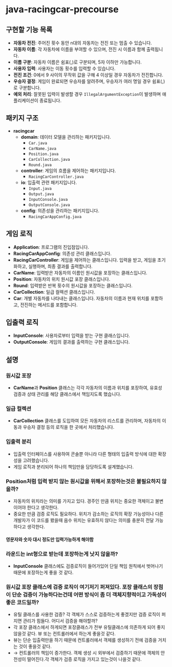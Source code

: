 # java-racingcar-precourse

## 구현할 기능 목록

- **자동차 전진**: 주어진 횟수 동안 n대의 자동차는 전진 또는 멈출 수 있습니다.
- **자동차 이름**: 각 자동차에 이름을 부여할 수 있으며, 전진 시 이름과 함께 출력됩니다.
- **이름 구분**: 자동차 이름은 쉼표(,)로 구분되며, 5자 이하만 가능합니다.
- **사용자 입력**: 사용자는 이동 횟수를 입력할 수 있습니다.
- **전진 조건**: 0에서 9 사이의 무작위 값을 구해 4 이상일 경우 자동차가 전진합니다.
- **우승자 결정**: 게임이 완료되면 우승자를 알려주며, 우승자가 여러 명일 경우 쉼표(,)로 구분합니다.
- **예외 처리**: 잘못된 입력이 발생할 경우 `IllegalArgumentException`이 발생하며 애플리케이션이 종료됩니다.

## 패키지 구조

- **racingcar**
    - **domain**: 데이터 모델을 관리하는 패키지입니다.
        - `Car.java`
        - `CarName.java`
        - `Position.java`
        - `CarCollection.java`
        - `Round.java`
    - **controller**: 게임의 흐름을 제어하는 패키지입니다.
        - `RacingCarController.java`
    - **io**: 입출력 관련 패키지입니다.
        - `Input.java`
        - `Output.java`
        - `InputConsole.java`
        - `OutputConsole.java`
    - **config**: 의존성을 관리하는 패키지입니다.
        - `RacingCarAppConfig.java`

## 게임 로직

- **Application**: 프로그램의 진입점입니다.
- **RacingCarAppConfig**: 의존성 관리 클래스입니다.
- **RacingCarController**: 게임을 제어하는 클래스입니다. 입력을 받고, 게임을 초기화하고, 실행하며, 최종 결과를 출력합니다.
- **CarName**: 입력받은 자동차의 이름인 원시값을 포장하는 클래스입니다.
- **Position**: 자동차의 위치 원시값 포장 클래스입니다.
- **Round**: 입력받은 반복 횟수의 원시값을 포장하는 클래스입니다.
- **CarCollection**: 일급 컬렉션 클래스입니다.
- **Car**: 개별 자동차를 나타내는 클래스입니다. 자동차의 이름과 현재 위치를 포함하고, 전진하는 메서드를 포함합니다.

## 입출력 로직

- **InputConsole**: 사용자로부터 입력을 받는 구현 클래스입니다.
- **OutputConsole**: 게임의 결과를 출력하는 구현 클래스입니다.

## 설명

### 원시값 포장

- **CarName**과 **Position** 클래스는 각각 자동차의 이름과 위치를 포장하여, 유효성 검증과 상태 관리를 해당 클래스에서 책임지도록 했습니다.

### 일급 컬렉션

- **CarCollection** 클래스를 도입하여 모든 자동차의 리스트를 관리하며, 자동차의 이동과 우승자 결정 등의 로직을 한 곳에서 처리했습니다.

### 입출력 분리

- 입출력 인터페이스를 사용하여 콘솔뿐 아니라 다른 형태의 입출력 방식에 대한 확장성을 고려했습니다.
- 게임 로직과 분리되어 하나의 책임만을 담당하도록 설계했습니다.

### Position처럼 입력 받지 않는 원시값을 위해서 포장하는것은 불필요하지 않을까?

- 자동차의 위치라는 의미를 가지고 있다. 경주인 만큼 위치는 중요한 객체이고 불변이어야 한다고 생각한다.
- 중요한 만큼 검증 로직도 필요하다. 위치가 감소하는 로직의 확장 가능성이나 다른 개발자가 이 코드를 봤을때 음수 위치는 유효하지 않다는 의미를 충분히 전달 가능하다고 생각한다.

#### 영문자와 숫자 대시 정도만 입력가능하게 해야함

### 라운드는 int형으로 받는데 포장하는게 낫지 않을까?

- **InputConsole** 클래스에도 검증로직이 들어가있어 단일 책임 원칙에서 벗어나기 때문에 포장하는게 좋을 것 같다.

### 원시값 포장 클래스에 검증 로직이 여기저기 퍼져있다. 포장 클래스의 장점이 단순 검증이 가능하다는건데 어떤 방식이 좀 더 객체지향적이고 가독성이 좋은 코드일까?

- 유틸 클래스를 사용한 검증? 각 객체가 스스로 검증하는게 좋겠지만 검증 로직이 퍼지면 관리가 힘들다. 어디서 검증을 해야할까?
- 각 포장 클래스에서 하게되면 포장클래스가 전부 유틸클래스에 의존하게 되어 좋지 않을것 같다. 뷰 또는 컨트롤러에서 하는게 좋을것 같다.
- 뷰는 단순 입출력만을 하기 때문에 컨트롤러에서 객체를 생성하기 전에 검증을 거치는 것이 좋을것 같다.
- → 컨트롤러의 책임이 증가한다. 객체 생성 시 외부에서 검증하기 때문에 객체의 안전성이 떨어진다.각 객체가 검증 로직을 가지고 있는것이 나을것 같다.
